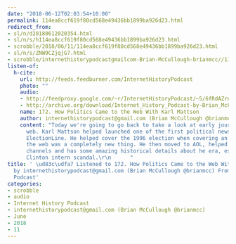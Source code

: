 ```yaml
---
date: "2018-06-12T02:03:54+10:00"
permalink: 114ea8ccf619f80cd568e49436bb1899ba926d23.html
redirect_from:
- sl/n/d20180612020354.html
- sl/n/s/h114ea8ccf619f80cd568e49436bb1899ba926d23.html
- scrobble/2018/06/11/114ea8ccf619f80cd568e49436bb1899ba926d23.html
- sl/n/s/ZNW9CZjqjG7.html
- scrobble/internethistorypodcastgmailcom-Brian-McCullough-brianmcc//114ea8ccf619f80cd568e49436bb1899ba926d23.html
listen-of:
  h-cite:
    url: http://feeds.feedburner.com/InternetHistoryPodcast
    photo: ""
    audio:
    - http://feedproxy.google.com/~r/InternetHistoryPodcast/~5/6fRdAZrnOi4/AMG8873156278.mp3
    - http://archive.org/download/Internet_History_Podcast-by-Brian_McCullough/172_How_Politics_Came_to_the_Web_With_Karl_Mattson.mp3
    name: 172. How Politics Came to the Web With Karl Mattson
    author: internethistorypodcast@gmail.com (Brian McCullough @brianmcc)
    content: "Today we're going to go back to take a look at early journalism on the
      web. Karl Mattson helped launched one of the first political news websites,
      ElectionLine. He helped cover the 1996 election when covering an election on
      the web was a completely new thing. He then moved to AOL, helped run their news
      channels and has some amazing historical details about he era, especially the
      Clinton intern scandal.\r\n      "
title: ' \ud83c\udfa7 Listened to 172. How Politics Came to the Web With Karl Mattson
  by internethistorypodcast@gmail.com (Brian McCullough @brianmcc) From Internet History
  Podcast'
categories:
- scrobble
- audio
- Internet History Podcast
- internethistorypodcast@gmail.com (Brian McCullough @brianmcc)
- June
- 2018
- 11
---
```

